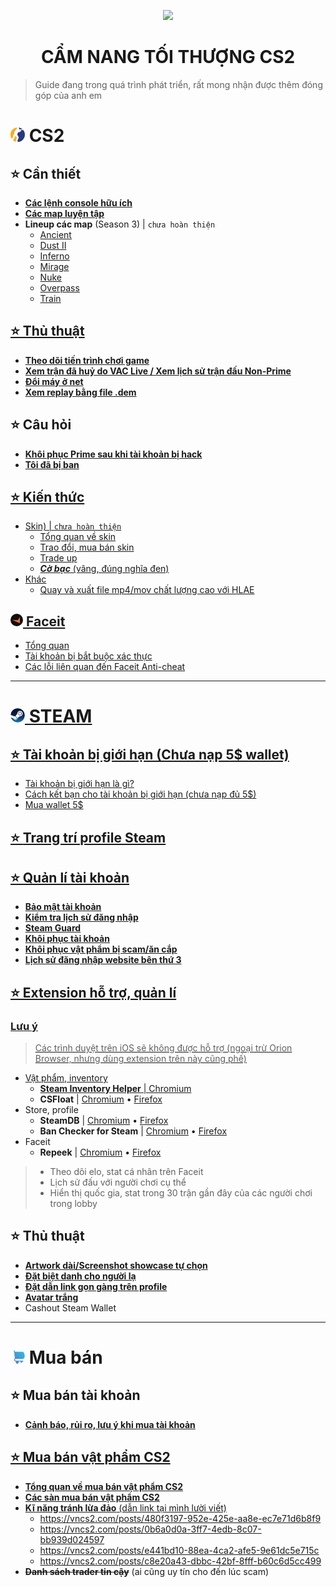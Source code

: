 <p align="center"><img width="200px" height="auto" src="https://raw.githubusercontent.com/tori2105/iOS-App-Scripts/refs/heads/main/resources/bongo.png"></p>
<h1 align="center">CẨM NANG TỐI THƯỢNG CS2</h1>

> Guide đang trong quá trình phát triển, rất mong nhận được thêm đóng góp của anh em
# <img width="23px" style="border-radius: 50%" src="https://raw.githubusercontent.com/tori2105/CS2-Ultimate-Guide/refs/heads/main/IMG/Counter-Strike_2_29.webp"> CS2
## ⭐ Cần thiết
- <a href="https://github.com/tori2105/CS2-Ultimate-Guide/blob/main/CS/Console.md">**Các lệnh console hữu ích**</a>
- <a href="https://github.com/tori2105/CS2-Ultimate-Guide/blob/main/CS/TrainingMap.md">**Các map luyện tập**</a>
- **Lineup các map** (Season 3) | `chưa hoàn thiện`
  - <a href="https://github.com/tori2105/CS2-Ultimate-Guide/blob/main/CS/SMOKE/Ancient.md">Ancient
  - <a href="https://github.com/tori2105/CS2-Ultimate-Guide/blob/main/CS/SMOKE/Dust.md">Dust II
  - <a href="https://github.com/tori2105/CS2-Ultimate-Guide/blob/main/CS/SMOKE/Inferno.md">Inferno
  - <a href="https://github.com/tori2105/CS2-Ultimate-Guide/blob/main/CS/SMOKE/Mirage.md">Mirage
  - <a href="https://github.com/tori2105/CS2-Ultimate-Guide/blob/main/CS/SMOKE/Nuke.md">Nuke
  - <a href="https://github.com/tori2105/CS2-Ultimate-Guide/blob/main/CS/SMOKE/Overpass.md">Overpass
  - <a href="https://github.com/tori2105/CS2-Ultimate-Guide/blob/main/CS/SMOKE/Train.md">Train
## ⭐ Thủ thuật
- <a href="https://github.com/tori2105/CS2-Ultimate-Guide/blob/main/CS/Stat.md">**Theo dõi tiến trình chơi game**
- <a href="https://github.com/tori2105/CS2-Ultimate-Guide/blob/main/CS/VACLiveMatch.md">**Xem trận đã huỷ do VAC Live / Xem lịch sử trận đấu Non-Prime**</a>
- <a href="https://github.com/tori2105/CS2-Ultimate-Guide/blob/main/CS/DoiMay.md">**Đổi máy ở net**</a>
- <a href="https://github.com/tori2105/CS2-Ultimate-Guide/blob/main/CS/CustomDEM.md">**Xem replay bằng file .dem**</a>
## ⭐ Câu hỏi
- <a href="https://github.com/tori2105/CS2-Ultimate-Guide/blob/main/CS/Prime.md">**Khôi phục Prime sau khi tài khoản bị hack**
- <a href="https://github.com/tori2105/CS2-Ultimate-Guide/blob/main/CS/Banned.md">**Tôi đã bị ban**
## ⭐ Kiến thức
- Skin) | `chưa hoàn thiện`
   - Tổng quan về skin
   - Trao đổi, mua bán skin
   - Trade up
   - ***Cờ bạc*** (vâng, đúng nghĩa đen)
- Khác
   - <a href="https://github.com/tori2105/CS2-Ultimate-Guide/blob/main/CS/HLAE.md">Quay và xuất file mp4/mov chất lượng cao với HLAE
## <img width="20px" style="border-radius: 50%" src="https://raw.githubusercontent.com/tori2105/CS2-Ultimate-Guide/refs/heads/main/IMG/faceit.png"> Faceit
- <a href="https://github.com/tori2105/CS2-Ultimate-Guide/blob/main/CS/FaceitSum.md">Tổng quan
- <a href="https://github.com/tori2105/CS2-Ultimate-Guide/blob/main/CS/FaceitVerify.md">Tài khoản bị bắt buộc xác thực
- Các lỗi liên quan đến Faceit Anti-cheat
<hr>

# <img width="23px" style="border-radius: 50%" src="https://raw.githubusercontent.com/tori2105/CS2-Ultimate-Guide/refs/heads/main/IMG/Steam_icon_logo.svg.png"> STEAM
## ⭐ Tài khoản bị giới hạn (Chưa nạp 5$ wallet)
- <a href="https://help.steampowered.com/vi/faqs/view/71D3-35C2-AD96-AA3A">Tài khoản bị giới hạn là gì?
- <a href="https://github.com/tori2105/CS2-Ultimate-Guide/blob/main/CS/FriendsLimited.md">Cách kết bạn cho tài khoản bị giới hạn (chưa nạp đủ 5$)
- <a href="https://github.com/tori2105/CS2-Ultimate-Guide/blob/main/STEAM/Wallet5.md">Mua wallet 5$
## ⭐ <a href="https://github.com/tori2105/CS2-Ultimate-Guide/blob/main/STEAM/Profile.md">Trang trí profile Steam
## ⭐ Quản lí tài khoản
- <a href="https://github.com/tori2105/CS2-Ultimate-Guide/blob/main/STEAM/AccountSecure.md">**Bảo mật tài khoản**
- <a href="https://help.steampowered.com/en/accountdata/SteamLoginHistory">**Kiểm tra lịch sử đăng nhập**
- <a href="https://help.steampowered.com/vi/faqs/view/6891-E071-C9D9-0134">**Steam Guard**
- <a href="https://github.com/tori2105/CS2-Ultimate-Guide/tree/main/STEAM/Recovery.md">**Khôi phục tài khoản**
- <a href="https://github.com/tori2105/CS2-Ultimate-Guide/tree/main/STEAM/ReverseTrade.md">**Khôi phục vật phẩm bị scam/ăn cắp**
- <a href="https://help.steampowered.com/en/accountdata/ThirdPartyLogins">**Lịch sử đăng nhập website bên thứ 3**
## ⭐ Extension hỗ trợ, quản lí
### Lưu ý
> Các trình duyệt trên iOS sẽ không được hỗ trợ (ngoại trừ Orion Browser, nhưng dùng extension trên này cũng phế)
- Vật phẩm, inventory
    -    **Steam Inventory Helper** | <a href="https://chromewebstore.google.com/detail/steam-inventory-helper/cmeakgjggjdlcpncigglobpjbkabhmjl">Chromium</a>
    -  **CSFloat** | <a href="https://chromewebstore.google.com/detail/csfloat-market-checker/jjicbefpemnphinccgikpdaagjebbnhg">Chromium</a> • <a href="https://addons.mozilla.org/en-US/firefox/addon/csgofloat/">Firefox</a>
- Store, profile
    -  **SteamDB** | <a href="https://chromewebstore.google.com/detail/steamdb/kdbmhfkmnlmbkgbabkdealhhbfhlmmon">Chromium</a> • <a href="https://addons.mozilla.org/en-US/firefox/addon/steam-database/">Firefox</a>
    -    **Ban Checker for Steam** | <a href="https://chromewebstore.google.com/detail/ban-checker-for-steam/canbadmphamemnmdfngmcabnjmjgaiki">Chromium</a> • <a href="https://addons.mozilla.org/en-US/firefox/addon/ban-checker/">Firefox</a>
-  Faceit
    -  **Repeek** | <a href="https://chrome.google.com/webstore/detail/repeek/mokknliiomknodkdmpcellamkopbdmao">Chromium</a> • <a href="https://addons.mozilla.org/en-US/firefox/addon/repeek/">Firefox</a>
> - Theo dõi elo, stat cá nhân trên Faceit
> - Lịch sử đấu với người chơi cụ thể
> - Hiển thị quốc gia, stat trong 30 trận gần đây của các người chơi trong lobby
## ⭐ Thủ thuật
- <a href="https://github.com/tori2105/CS2-Ultimate-Guide/blob/main/STEAM/Artwork.md">**Artwork dài/Screenshot showcase tự chọn**</a>
- <a href="https://github.com/tori2105/CS2-Ultimate-Guide/blob/main/STEAM/Alias.md">**Đặt biệt danh cho người lạ**</a>
- <a href="https://github.com/tori2105/CS2-Ultimate-Guide/blob/main/STEAM/Shortlink.md">**Đặt dẫn link gọn gàng trên profile**</a>
- <a href="https://github.com/tori2105/CS2-Ultimate-Guide/blob/main/STEAM/InviAvatar.md">**Avatar trắng**</a>
- Cashout Steam Wallet
<hr>

# <img width="23px" filter="invert:100%" style="border-radius: 50%" src="https://raw.githubusercontent.com/tori2105/CS2-Ultimate-Guide/refs/heads/main/IMG/shopping-cart.png"> Mua bán
## ⭐ Mua bán tài khoản
- <a href="https://github.com/tori2105/CS2-Ultimate-Guide/blob/main/STEAM/AccountTrans.md">**Cảnh báo, rủi ro, lưu ý khi mua tài khoản**
## ⭐ Mua bán vật phẩm CS2
- <a href="https://github.com/tori2105/CS2-Ultimate-Guide/blob/main/STEAM/SkinTradeSum.md">**Tổng quan về mua bán vật phẩm CS2**
- <a href="https://github.com/tori2105/CS2-Ultimate-Guide/blob/main/STEAM/SkinTradePlatform.md">**Các sàn mua bán vật phẩm CS2**
- **Kĩ năng tránh lừa đảo** (dẫn link tại mình lười viết)
  -  https://vncs2.com/posts/480f3197-952e-425e-aa8e-ec7e71d6b8f9
  -  https://vncs2.com/posts/0b6a0d0a-3ff7-4edb-8c07-bb939d024597
  -  https://vncs2.com/posts/e441bd10-88ea-4ca2-afe5-9e61dc5e715c
  -  https://vncs2.com/posts/c8e20a43-dbbc-42bf-8fff-b60c6d5cc499
-  ~~**Danh sách trader tin cậy**~~ (ai cũng uy tín cho đến lúc scam) 
